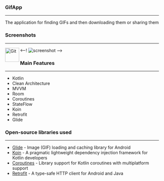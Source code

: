 ### GifApp
---
The application for finding GIFs and then downloading them or sharing them

### Screenshots
---
<img align="left" alt="Git" width="46px" src="https://user-images.githubusercontent.com/96663113/200574144-c3739b5b-fe29-45b6-9051-17bf73c1f3ee.jpg" />


<--! ![screenshot](https://user-images.githubusercontent.com/96663113/200574144-c3739b5b-fe29-45b6-9051-17bf73c1f3ee.jpg) -->


### Main Features
---
- Kotlin
- Clean Architecture
- MVVM
- Room
- Coroutines
- StateFlow
- Koin
- Retrofit
- Glide

### Open-source libraries used
---
- [Glide](https://github.com/bumptech/glide) - Image (GIF) loading and caching library for Android
- [Koin](https://github.com/InsertKoinIO/koin) - A pragmatic lightweight dependency injection framework for Kotlin developers
- [Coroutines](https://github.com/Kotlin/kotlinx.coroutines) - Library support for Kotlin coroutines with multiplatform support
- [Retrofit](https://square.github.io/retrofit/) - A type-safe HTTP client for Android and Java
